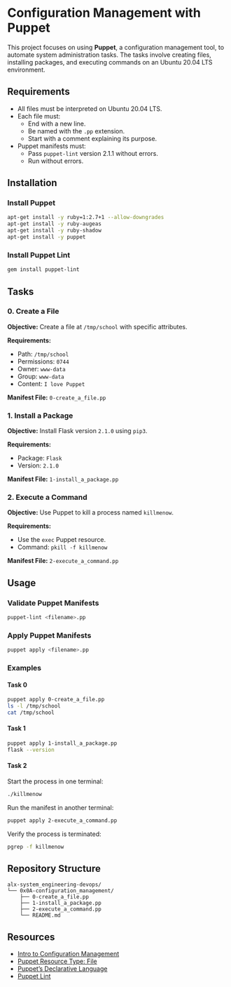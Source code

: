 # Configuration Management with Puppet

This project focuses on using **Puppet**, a configuration management tool, to automate system administration tasks. The tasks involve creating files, installing packages, and executing commands on an Ubuntu 20.04 LTS environment.

## Requirements

- All files must be interpreted on Ubuntu 20.04 LTS.
- Each file must:
  - End with a new line.
  - Be named with the `.pp` extension.
  - Start with a comment explaining its purpose.
- Puppet manifests must:
  - Pass `puppet-lint` version 2.1.1 without errors.
  - Run without errors.

## Installation

### Install Puppet
```bash
apt-get install -y ruby=1:2.7+1 --allow-downgrades
apt-get install -y ruby-augeas
apt-get install -y ruby-shadow
apt-get install -y puppet
```

### Install Puppet Lint
```bash
gem install puppet-lint
```

## Tasks

### 0. Create a File
**Objective:** Create a file at `/tmp/school` with specific attributes.

**Requirements:**
- Path: `/tmp/school`
- Permissions: `0744`
- Owner: `www-data`
- Group: `www-data`
- Content: `I love Puppet`

**Manifest File:** `0-create_a_file.pp`

### 1. Install a Package
**Objective:** Install Flask version `2.1.0` using `pip3`.

**Requirements:**
- Package: `Flask`
- Version: `2.1.0`

**Manifest File:** `1-install_a_package.pp`

### 2. Execute a Command
**Objective:** Use Puppet to kill a process named `killmenow`.

**Requirements:**
- Use the `exec` Puppet resource.
- Command: `pkill -f killmenow`

**Manifest File:** `2-execute_a_command.pp`

## Usage

### Validate Puppet Manifests
```bash
puppet-lint <filename>.pp
```

### Apply Puppet Manifests
```bash
puppet apply <filename>.pp
```

### Examples
#### Task 0
```bash
puppet apply 0-create_a_file.pp
ls -l /tmp/school
cat /tmp/school
```

#### Task 1
```bash
puppet apply 1-install_a_package.pp
flask --version
```

#### Task 2
Start the process in one terminal:
```bash
./killmenow
```
Run the manifest in another terminal:
```bash
puppet apply 2-execute_a_command.pp
```
Verify the process is terminated:
```bash
pgrep -f killmenow
```

## Repository Structure
```
alx-system_engineering-devops/
└── 0x0A-configuration_management/
    ├── 0-create_a_file.pp
    ├── 1-install_a_package.pp
    ├── 2-execute_a_command.pp
    └── README.md
```

## Resources
- [Intro to Configuration Management](https://puppet.com/docs/puppet/latest/puppet_index.html)
- [Puppet Resource Type: File](https://puppet.com/docs/puppet/latest/types/file.html)
- [Puppet’s Declarative Language](https://puppet.com/docs/puppet/latest/lang_summary.html)
- [Puppet Lint](http://puppet-lint.com/)
